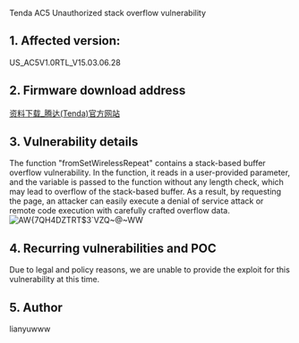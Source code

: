 Tenda AC5 Unauthorized stack overflow vulnerability

## **1. Affected version:**

US_AC5V1.0RTL_V15.03.06.28

## **2. Firmware download address**

[资料下载_腾达(Tenda)官方网站](https://www.tenda.com.cn/download/default.html)

## **3. Vulnerability details**

The function "fromSetWirelessRepeat" contains a stack-based buffer overflow vulnerability. In the function, it reads in a user-provided parameter, and the variable is passed to the function without any length check, which may lead to overflow of the stack-based buffer. As a result, by requesting the page, an attacker can easily execute a denial of service attack or remote code execution with carefully crafted overflow data.
![AW{7QH4DZTRT$3`VZQ~@~WW](https://user-images.githubusercontent.com/82589609/215764605-b427b7a7-09e5-4db1-89da-4a5181455057.jpg)

## **4. Recurring vulnerabilities and POC**

Due to legal and policy reasons, we are unable to provide the exploit for this vulnerability at this time.

## 5. Author

lianyuwww
